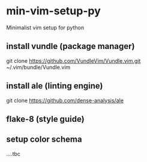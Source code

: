 # min-vim-setup-py
Minimalist vim setup for python

## install vundle (package manager)
git clone https://github.com/VundleVim/Vundle.vim.git ~/.vim/bundle/Vundle.vim

## install ale (linting engine)
git clone https://github.com/dense-analysis/ale

## flake-8 (style guide)

## setup color schema


....tbc
